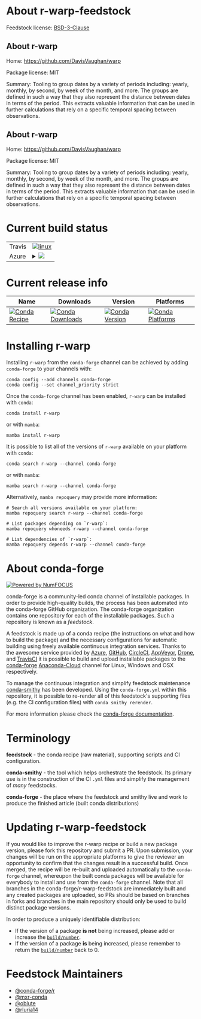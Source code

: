 About r-warp-feedstock
======================

Feedstock license: [BSD-3-Clause](https://github.com/conda-forge/r-warp-feedstock/blob/main/LICENSE.txt)


About r-warp
------------

Home: https://github.com/DavisVaughan/warp

Package license: MIT

Summary: Tooling to group dates by a variety of periods including: yearly, monthly, by second, by week of the month, and more. The groups are defined in such a way that they also represent the distance between dates in terms of the period. This extracts valuable information that can be used in further calculations that rely on a specific temporal spacing between observations.

About r-warp
------------

Home: https://github.com/DavisVaughan/warp

Package license: MIT

Summary: Tooling to group dates by a variety of periods including: yearly, monthly, by second, by week of the month, and more. The groups are defined in such a way that they also represent the distance between dates in terms of the period. This extracts valuable information that can be used in further calculations that rely on a specific temporal spacing between observations.

Current build status
====================


<table><tr>
    <td>Travis</td>
    <td>
      <a href="https://app.travis-ci.com/conda-forge/r-warp-feedstock">
        <img alt="linux" src="https://img.shields.io/travis/com/conda-forge/r-warp-feedstock/main.svg?label=Linux">
      </a>
    </td>
  </tr>
    
  <tr>
    <td>Azure</td>
    <td>
      <details>
        <summary>
          <a href="https://dev.azure.com/conda-forge/feedstock-builds/_build/latest?definitionId=9224&branchName=main">
            <img src="https://dev.azure.com/conda-forge/feedstock-builds/_apis/build/status/r-warp-feedstock?branchName=main">
          </a>
        </summary>
        <table>
          <thead><tr><th>Variant</th><th>Status</th></tr></thead>
          <tbody><tr>
              <td>linux_64_r_base4.2</td>
              <td>
                <a href="https://dev.azure.com/conda-forge/feedstock-builds/_build/latest?definitionId=9224&branchName=main">
                  <img src="https://dev.azure.com/conda-forge/feedstock-builds/_apis/build/status/r-warp-feedstock?branchName=main&jobName=linux&configuration=linux%20linux_64_r_base4.2" alt="variant">
                </a>
              </td>
            </tr><tr>
              <td>linux_64_r_base4.3</td>
              <td>
                <a href="https://dev.azure.com/conda-forge/feedstock-builds/_build/latest?definitionId=9224&branchName=main">
                  <img src="https://dev.azure.com/conda-forge/feedstock-builds/_apis/build/status/r-warp-feedstock?branchName=main&jobName=linux&configuration=linux%20linux_64_r_base4.3" alt="variant">
                </a>
              </td>
            </tr><tr>
              <td>linux_aarch64_r_base4.2</td>
              <td>
                <a href="https://dev.azure.com/conda-forge/feedstock-builds/_build/latest?definitionId=9224&branchName=main">
                  <img src="https://dev.azure.com/conda-forge/feedstock-builds/_apis/build/status/r-warp-feedstock?branchName=main&jobName=linux&configuration=linux%20linux_aarch64_r_base4.2" alt="variant">
                </a>
              </td>
            </tr><tr>
              <td>linux_aarch64_r_base4.3</td>
              <td>
                <a href="https://dev.azure.com/conda-forge/feedstock-builds/_build/latest?definitionId=9224&branchName=main">
                  <img src="https://dev.azure.com/conda-forge/feedstock-builds/_apis/build/status/r-warp-feedstock?branchName=main&jobName=linux&configuration=linux%20linux_aarch64_r_base4.3" alt="variant">
                </a>
              </td>
            </tr><tr>
              <td>linux_ppc64le_r_base4.2</td>
              <td>
                <a href="https://dev.azure.com/conda-forge/feedstock-builds/_build/latest?definitionId=9224&branchName=main">
                  <img src="https://dev.azure.com/conda-forge/feedstock-builds/_apis/build/status/r-warp-feedstock?branchName=main&jobName=linux&configuration=linux%20linux_ppc64le_r_base4.2" alt="variant">
                </a>
              </td>
            </tr><tr>
              <td>linux_ppc64le_r_base4.3</td>
              <td>
                <a href="https://dev.azure.com/conda-forge/feedstock-builds/_build/latest?definitionId=9224&branchName=main">
                  <img src="https://dev.azure.com/conda-forge/feedstock-builds/_apis/build/status/r-warp-feedstock?branchName=main&jobName=linux&configuration=linux%20linux_ppc64le_r_base4.3" alt="variant">
                </a>
              </td>
            </tr><tr>
              <td>osx_64_r_base4.2</td>
              <td>
                <a href="https://dev.azure.com/conda-forge/feedstock-builds/_build/latest?definitionId=9224&branchName=main">
                  <img src="https://dev.azure.com/conda-forge/feedstock-builds/_apis/build/status/r-warp-feedstock?branchName=main&jobName=osx&configuration=osx%20osx_64_r_base4.2" alt="variant">
                </a>
              </td>
            </tr><tr>
              <td>osx_64_r_base4.3</td>
              <td>
                <a href="https://dev.azure.com/conda-forge/feedstock-builds/_build/latest?definitionId=9224&branchName=main">
                  <img src="https://dev.azure.com/conda-forge/feedstock-builds/_apis/build/status/r-warp-feedstock?branchName=main&jobName=osx&configuration=osx%20osx_64_r_base4.3" alt="variant">
                </a>
              </td>
            </tr><tr>
              <td>osx_arm64_r_base4.2</td>
              <td>
                <a href="https://dev.azure.com/conda-forge/feedstock-builds/_build/latest?definitionId=9224&branchName=main">
                  <img src="https://dev.azure.com/conda-forge/feedstock-builds/_apis/build/status/r-warp-feedstock?branchName=main&jobName=osx&configuration=osx%20osx_arm64_r_base4.2" alt="variant">
                </a>
              </td>
            </tr><tr>
              <td>osx_arm64_r_base4.3</td>
              <td>
                <a href="https://dev.azure.com/conda-forge/feedstock-builds/_build/latest?definitionId=9224&branchName=main">
                  <img src="https://dev.azure.com/conda-forge/feedstock-builds/_apis/build/status/r-warp-feedstock?branchName=main&jobName=osx&configuration=osx%20osx_arm64_r_base4.3" alt="variant">
                </a>
              </td>
            </tr><tr>
              <td>win_64</td>
              <td>
                <a href="https://dev.azure.com/conda-forge/feedstock-builds/_build/latest?definitionId=9224&branchName=main">
                  <img src="https://dev.azure.com/conda-forge/feedstock-builds/_apis/build/status/r-warp-feedstock?branchName=main&jobName=win&configuration=win%20win_64_" alt="variant">
                </a>
              </td>
            </tr>
          </tbody>
        </table>
      </details>
    </td>
  </tr>
</table>

Current release info
====================

| Name | Downloads | Version | Platforms |
| --- | --- | --- | --- |
| [![Conda Recipe](https://img.shields.io/badge/recipe-r--warp-green.svg)](https://anaconda.org/conda-forge/r-warp) | [![Conda Downloads](https://img.shields.io/conda/dn/conda-forge/r-warp.svg)](https://anaconda.org/conda-forge/r-warp) | [![Conda Version](https://img.shields.io/conda/vn/conda-forge/r-warp.svg)](https://anaconda.org/conda-forge/r-warp) | [![Conda Platforms](https://img.shields.io/conda/pn/conda-forge/r-warp.svg)](https://anaconda.org/conda-forge/r-warp) |

Installing r-warp
=================

Installing `r-warp` from the `conda-forge` channel can be achieved by adding `conda-forge` to your channels with:

```
conda config --add channels conda-forge
conda config --set channel_priority strict
```

Once the `conda-forge` channel has been enabled, `r-warp` can be installed with `conda`:

```
conda install r-warp
```

or with `mamba`:

```
mamba install r-warp
```

It is possible to list all of the versions of `r-warp` available on your platform with `conda`:

```
conda search r-warp --channel conda-forge
```

or with `mamba`:

```
mamba search r-warp --channel conda-forge
```

Alternatively, `mamba repoquery` may provide more information:

```
# Search all versions available on your platform:
mamba repoquery search r-warp --channel conda-forge

# List packages depending on `r-warp`:
mamba repoquery whoneeds r-warp --channel conda-forge

# List dependencies of `r-warp`:
mamba repoquery depends r-warp --channel conda-forge
```


About conda-forge
=================

[![Powered by
NumFOCUS](https://img.shields.io/badge/powered%20by-NumFOCUS-orange.svg?style=flat&colorA=E1523D&colorB=007D8A)](https://numfocus.org)

conda-forge is a community-led conda channel of installable packages.
In order to provide high-quality builds, the process has been automated into the
conda-forge GitHub organization. The conda-forge organization contains one repository
for each of the installable packages. Such a repository is known as a *feedstock*.

A feedstock is made up of a conda recipe (the instructions on what and how to build
the package) and the necessary configurations for automatic building using freely
available continuous integration services. Thanks to the awesome service provided by
[Azure](https://azure.microsoft.com/en-us/services/devops/), [GitHub](https://github.com/),
[CircleCI](https://circleci.com/), [AppVeyor](https://www.appveyor.com/),
[Drone](https://cloud.drone.io/welcome), and [TravisCI](https://travis-ci.com/)
it is possible to build and upload installable packages to the
[conda-forge](https://anaconda.org/conda-forge) [Anaconda-Cloud](https://anaconda.org/)
channel for Linux, Windows and OSX respectively.

To manage the continuous integration and simplify feedstock maintenance
[conda-smithy](https://github.com/conda-forge/conda-smithy) has been developed.
Using the ``conda-forge.yml`` within this repository, it is possible to re-render all of
this feedstock's supporting files (e.g. the CI configuration files) with ``conda smithy rerender``.

For more information please check the [conda-forge documentation](https://conda-forge.org/docs/).

Terminology
===========

**feedstock** - the conda recipe (raw material), supporting scripts and CI configuration.

**conda-smithy** - the tool which helps orchestrate the feedstock.
                   Its primary use is in the construction of the CI ``.yml`` files
                   and simplify the management of *many* feedstocks.

**conda-forge** - the place where the feedstock and smithy live and work to
                  produce the finished article (built conda distributions)


Updating r-warp-feedstock
=========================

If you would like to improve the r-warp recipe or build a new
package version, please fork this repository and submit a PR. Upon submission,
your changes will be run on the appropriate platforms to give the reviewer an
opportunity to confirm that the changes result in a successful build. Once
merged, the recipe will be re-built and uploaded automatically to the
`conda-forge` channel, whereupon the built conda packages will be available for
everybody to install and use from the `conda-forge` channel.
Note that all branches in the conda-forge/r-warp-feedstock are
immediately built and any created packages are uploaded, so PRs should be based
on branches in forks and branches in the main repository should only be used to
build distinct package versions.

In order to produce a uniquely identifiable distribution:
 * If the version of a package **is not** being increased, please add or increase
   the [``build/number``](https://docs.conda.io/projects/conda-build/en/latest/resources/define-metadata.html#build-number-and-string).
 * If the version of a package **is** being increased, please remember to return
   the [``build/number``](https://docs.conda.io/projects/conda-build/en/latest/resources/define-metadata.html#build-number-and-string)
   back to 0.

Feedstock Maintainers
=====================

* [@conda-forge/r](https://github.com/conda-forge/r/)
* [@mxr-conda](https://github.com/mxr-conda/)
* [@oblute](https://github.com/oblute/)
* [@rluria14](https://github.com/rluria14/)

